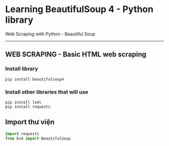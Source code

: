 # Learning BeautifulSoup 4 - Python library

Web Scraping with Python - Beautiful Soup

---

## WEB SCRAPING - Basic HTML web scraping

### Install library

```console
pip install beautifulsoup4
```

### Install other libraries that will use

```console
pip install lxml
pip install requests 
```

## Import thư viện

```python
import requests
from bs4 import BeautifulSoup
```
